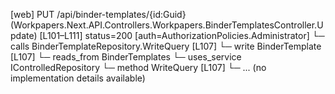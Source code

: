 [web] PUT /api/binder-templates/{id:Guid}  (Workpapers.Next.API.Controllers.Workpapers.BinderTemplatesController.Update)  [L101–L111] status=200 [auth=AuthorizationPolicies.Administrator]
  └─ calls BinderTemplateRepository.WriteQuery [L107]
  └─ write BinderTemplate [L107]
    └─ reads_from BinderTemplates
  └─ uses_service IControlledRepository<BinderTemplate>
    └─ method WriteQuery [L107]
      └─ ... (no implementation details available)

